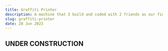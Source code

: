```yaml
---
title: Graffiti Printer
description: A machine that I build and coded with 2 friends as our final project for secondary school.
slug: graffiti-printer
date: 28 Jun 2023
---
```

## UNDER CONSTRUCTION